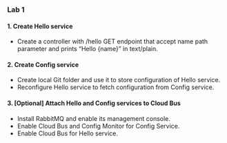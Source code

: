 ### Lab 1
#### 1. Create Hello service
 - Create a controller with /hello GET endpoint that accept name path parameter and prints “Hello {name}” in text/plain.
#### 2. Create Config service
 - Create local Git folder and use it to store configuration of Hello service.
 - Reconfigure Hello service to fetch configuration from Config service.
#### 3. [Optional] Attach Hello and Config services to Cloud Bus
 - Install RabbitMQ and enable its management console.
 - Enable Cloud Bus and Config Monitor for Config Service.
 - Enable Cloud Bus for Hello service.
